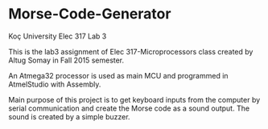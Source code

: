 # Morse-Code-Generator
Koç University Elec 317 Lab 3

This is the lab3 assignment of Elec 317-Microprocessors class created by Altug Somay in Fall 2015 semester.

An Atmega32 processor is used as main MCU and programmed in AtmelStudio with Assembly.

Main purpose of this project is to get keyboard inputs from the computer by serial communication and create the 
Morse code as a sound output. The sound is created by a simple buzzer.
